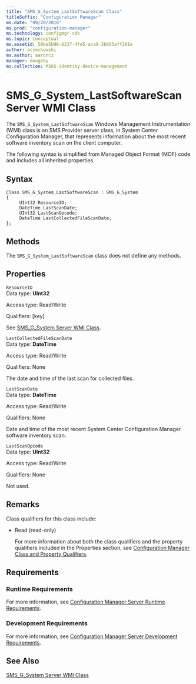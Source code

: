 ```yaml
---
title: "SMS_G_System_LastSoftwareScan Class"
titleSuffix: "Configuration Manager"
ms.date: "09/20/2016"
ms.prod: "configuration-manager"
ms.technology: configmgr-sdk
ms.topic: conceptual
ms.assetid: 58be5b96-6237-4fe5-aca9-3b665aff201e
author: aczechowski
ms.author: aaroncz
manager: dougeby
ms.collection: M365-identity-device-management
---
```

# SMS_G_System_LastSoftwareScan Server WMI Class
The `SMS_G_System_LastSoftwareScan` Windows Management Instrumentation (WMI) class is an SMS Provider server class, in System Center Configuration Manager, that represents information about the most recent software inventory scan on the client computer.  

 The following syntax is simplified from Managed Object Format (MOF) code and includes all inherited properties.  

## Syntax  

```  
Class SMS_G_System_LastSoftwareScan : SMS_G_System  
{  
     UInt32 ResourceID;  
     DateTime LastScanDate;  
     UInt32 LastScanOpcode;  
     DateTime LastCollectedFileScanDate;  
};  
```  

## Methods  
 The `SMS_G_System_LastSoftwareScan` class does not define any methods.  

## Properties  
 `ResourceID`  
 Data type: **UInt32**  

 Access type: Read/Write  

 Qualifiers: [key]  

 See [SMS_G_System Server WMI Class](../../../../../develop/reference/core/clients/manage/sms_g_system-server-wmi-class.md).  

 `LastCollectedFileScanDate`  
 Data type: **DateTime**  

 Access type: Read/Write  

 Qualifiers: None  

 The date and time of the last scan for collected files.  

 `LastScanDate`  
 Data type: **DateTime**  

 Access type: Read/Write  

 Qualifiers: None  

 Date and time of the most recent System Center Configuration Manager software inventory scan.  

 `LastScanOpcode`  
 Data type: **UInt32**  

 Access type: Read/Write  

 Qualifiers: None  

 Not used.  

## Remarks  
 Class qualifiers for this class include:  

- Read (read-only)  

  For more information about both the class qualifiers and the property qualifiers included in the Properties section, see [Configuration Manager Class and Property Qualifiers](../../../../../develop/reference/misc/class-and-property-qualifiers.md).  

## Requirements  

### Runtime Requirements  
 For more information, see [Configuration Manager Server Runtime Requirements](../../../../../develop/core/reqs/server-runtime-requirements.md).  

### Development Requirements  
 For more information, see [Configuration Manager Server Development Requirements](../../../../../develop/core/reqs/server-development-requirements.md).  

## See Also  
 [SMS_G_System Server WMI Class](../../../../../develop/reference/core/clients/manage/sms_g_system-server-wmi-class.md)

